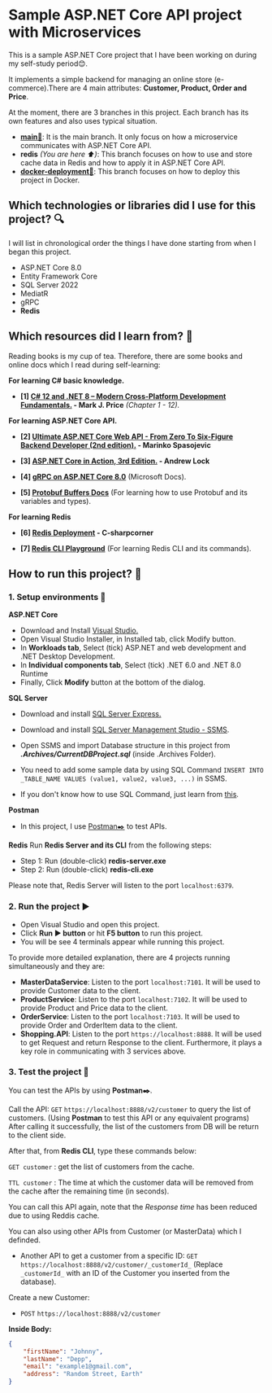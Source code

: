 # Sample ASP.NET Core API project with Microservices
This is a sample ASP.NET Core project that I have been working on during my self-study period😊.

It implements a simple backend for managing an online store (e-commerce).There are 4 main attributes: **Customer, Product, Order and Price**.

At the moment, there are 3 branches in this project. Each branch has its own features and also uses typical situation.
- **[main🌿](https://github.com/NguyenT01/Shopping)**: It is the main branch. It only focus on how a microservice communicates with ASP.NET Core API.
- **redis** *(You are here ⬆️)*: This branch focuses on how to use and store cache data in Redis and how to apply it in ASP.NET Core API.
- **[docker-deployment🐳](https://github.com/NguyenT01/Shopping/tree/docker-deployment)**: This branch focuses on how to deploy this project in Docker.

## Which technologies or libraries did I use for this project? 🔍
I will list in chronological order the things I have done starting from when I began this project.

- ASP.NET Core 8.0
- Entity Framework Core
- SQL Server 2022
- MediatR
- gRPC
- **Redis**

## Which resources did I learn from? 📕
Reading books is my cup of tea. Therefore, there are some books and online docs which I read during self-learning:

**For learning C# basic knowledge.**
- **[1] [C# 12 and .NET 8 – Modern Cross-Platform Development Fundamentals.](https://www.amazon.com/12-NET-Cross-Platform-Development-Fundamentals/dp/1837635870) - Mark J. Price** *(Chapter 1 - 12).*

**For learning ASP.NET Core API.**
- **[2] [Ultimate ASP.NET Core Web API - From Zero To Six-Figure Backend Developer (2nd edition).](https://code-maze.com/ultimate-aspnetcore-webapi-second-edition/) - Marinko Spasojevic**

- **[3] [ASP.NET Core in Action, 3rd Edition.](https://www.manning.com/books/asp-net-core-in-action-third-edition) - Andrew Lock**

- **[4] [gRPC on ASP.NET Core 8.0](https://learn.microsoft.com/en-us/aspnet/core/grpc/?view=aspnetcore-8.0)** (Microsoft Docs).

- **[5] [Protobuf Buffers Docs](https://protobuf.dev/)** (For learning how to use Protobuf and its variables and types).

**For learning Redis**
- **[6] [Redis Deployment](https://www.c-sharpcorner.com/article/easily-use-redis-cache-in-asp-net-6-0-web-api/) - C-sharpcorner**

- **[7] [Redis CLI Playground](https://try.redis.io/)** (For learning Redis CLI and its commands).

## How to run this project? 🚀
### 1. Setup environments 🦖
**ASP.NET Core**
- Download and Install [Visual Studio.](https://visualstudio.microsoft.com/downloads/)
- Open Visual Studio Installer, in Installed tab, click Modify button.
- In **Workloads tab**, Select (tick) ASP.NET and web development and .NET Desktop Development.
- In **Individual components tab**, Select (tick) .NET 6.0 and .NET 8.0 Runtime
- Finally, Click **Modify** button at the bottom of the dialog.

**SQL Server**
- Download and install [SQL Server Express.](https://www.microsoft.com/en-us/sql-server/sql-server-downloads)
- Download and install [SQL Server Management Studio - SSMS](https://learn.microsoft.com/en-us/sql/ssms/download-sql-server-management-studio-ssms?view=sql-server-ver16).

- Open SSMS and import Database structure in this project from ***.Archives/CurrentDBProject.sql*** (inside .Archives Folder).

- You need to add some sample data by using SQL Command 
``INSERT INTO _TABLE_NAME VALUES (value1, value2, value3, ...)`` in SSMS.
- If you don't know how to use SQL Command, just learn from [this](https://www.w3schools.com/sql/sql_syntax.asp).

**Postman**
- In this project, I use [Postman✒️](https://www.postman.com/downloads/) to test APIs.

**Redis**
Run **Redis Server and its CLI** from the following steps:
- Step 1: Run (double-click) **redis-server.exe**
- Step 2: Run (double-click) **redis-cli.exe**

Please note that, Redis Server will listen to the port ```localhost:6379```.

### 2. Run the project ▶️
- Open Visual Studio and open this project.
- Click **Run ▶ button** or hit **F5 button** to run this project.
- You will be see 4 terminals appear while running this project.

To provide more detailed explanation, there are 4 projects running simultaneously and they are:
- **MasterDataService**: Listen to the port ``localhost:7101``. It will be used to provide Customer data to the client.
- **ProductService**: Listen to the port ``localhost:7102``. It will be used to provide Product and Price data to the client.
- **OrderService**: Listen to the port ``localhost:7103``. It will be used to provide Order and OrderItem data to the client.
- **Shopping.API**: Listen to the port ``https://localhost:8888``. It will be used to get Request and return Response to the client. Furthermore, it plays a key role in communicating with 3 services above.


### 3. Test the project 🧪
You can test the APIs by using **Postman✒️**.

Call the API: ```GET``` ```https://localhost:8888/v2/customer``` to query the list of customers.
(Using **Postman** to test this API or any equivalent programs)
After calling it successfully, the list of the customers from DB will be return to the client side.

After that, from **Redis CLI**, type these commands below:

```GET customer``` : get the list of customers from the cache.

```TTL customer``` : The time at which the customer data will be removed from the cache after the remaining time (in seconds).

You can call this API again, note that the *Response time* has been reduced due to using Reddis cache.

You can also using other APIs from Customer (or MasterData) which I definded.
- Another API to get a customer from a specific ID: 
```GET ```  ```https://localhost:8888/v2/customer/_customerId_``` 
(Replace ```_customerId_``` with an ID of the Customer you inserted from the database).

Create a new Customer:
- ```POST``` ```https://localhost:8888/v2/customer```

**Inside Body:**  
```json
{ 
    "firstName": "Johnny", 
    "lastName": "Depp", 
    "email": "example1@gmail.com", 
    "address": "Random Street, Earth" 
}
```

